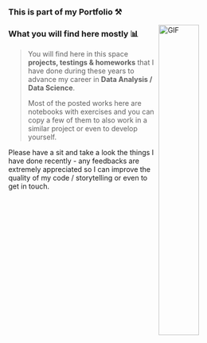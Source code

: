 ### This is part of my Portfolio  ⚒️ 

 <img align="right" width="40%" alt="GIF" src="https://media2.giphy.com/media/WNllkQv9cJbYpJ9qir/giphy.gif?cid=790b7611288adf9bda9c105430546bfe2f5aaa275a41f33d&rid=giphy.gif&ct=g">


### What you will find here mostly 📊

> You will find here in this space **projects, testings & homeworks** that I have done during these years to advance my career in **Data Analysis / Data Science**.
>
> Most of the posted works here are notebooks with exercises and you can copy a few of them to also work in a similar project or even to develop yourself.

Please have a sit and take a look the things I have done recently - any feedbacks are extremely appreciated so I can improve the quality of my code / storytelling or even to get in touch.

